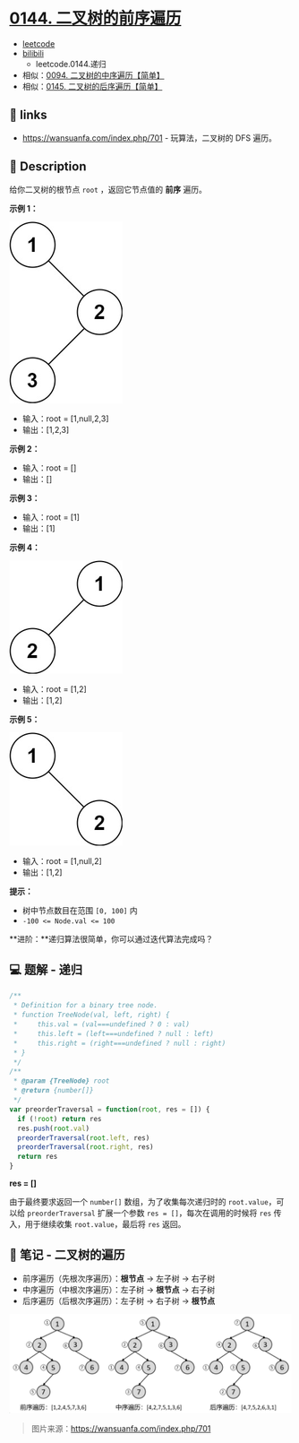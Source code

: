 # [0144. 二叉树的前序遍历](https://github.com/Tdahuyou/leetcode/tree/main/0144.%20%E4%BA%8C%E5%8F%89%E6%A0%91%E7%9A%84%E5%89%8D%E5%BA%8F%E9%81%8D%E5%8E%86)

- [leetcode](https://leetcode.cn/problems/binary-tree-preorder-traversal)
- [bilibili](https://www.bilibili.com/video/BV1DivNejEb1)
  - leetcode.0144.递归
- 相似：[0094. 二叉树的中序遍历【简单】](https://github.com/Tdahuyou/leetcode/tree/main/0094.%20%E4%BA%8C%E5%8F%89%E6%A0%91%E7%9A%84%E4%B8%AD%E5%BA%8F%E9%81%8D%E5%8E%86%E3%80%90%E7%AE%80%E5%8D%95%E3%80%91) <!-- [locale](./0094.%20%E4%BA%8C%E5%8F%89%E6%A0%91%E7%9A%84%E4%B8%AD%E5%BA%8F%E9%81%8D%E5%8E%86%E3%80%90%E7%AE%80%E5%8D%95%E3%80%91/README.md) -->
- 相似：[0145. 二叉树的后序遍历【简单】](https://github.com/Tdahuyou/leetcode/tree/main/0145.%20%E4%BA%8C%E5%8F%89%E6%A0%91%E7%9A%84%E5%90%8E%E5%BA%8F%E9%81%8D%E5%8E%86%E3%80%90%E7%AE%80%E5%8D%95%E3%80%91) <!-- [locale](./0145.%20%E4%BA%8C%E5%8F%89%E6%A0%91%E7%9A%84%E5%90%8E%E5%BA%8F%E9%81%8D%E5%8E%86%E3%80%90%E7%AE%80%E5%8D%95%E3%80%91/README.md) -->

## 🔗 links

- https://wansuanfa.com/index.php/701 - 玩算法，二叉树的 DFS 遍历。

## 📝 Description

给你二叉树的根节点 `root` ，返回它节点值的 **前序** 遍历。

**示例 1：**

![](md-imgs/2024-09-25-16-58-03.png)

- 输入：root = [1,null,2,3]
- 输出：[1,2,3]

**示例 2：**

- 输入：root = []
- 输出：[]

**示例 3：**

- 输入：root = [1]
- 输出：[1]

**示例 4：**

![](md-imgs/2024-09-25-16-58-12.png)

- 输入：root = [1,2]
- 输出：[1,2]

**示例 5：**

![](md-imgs/2024-09-25-16-58-20.png)

- 输入：root = [1,null,2]
- 输出：[1,2]

**提示：**

- 树中节点数目在范围 `[0, 100]` 内
- `-100 <= Node.val <= 100`

**进阶：**递归算法很简单，你可以通过迭代算法完成吗？

## 💻 题解 - 递归

```javascript
/**
 * Definition for a binary tree node.
 * function TreeNode(val, left, right) {
 *     this.val = (val===undefined ? 0 : val)
 *     this.left = (left===undefined ? null : left)
 *     this.right = (right===undefined ? null : right)
 * }
 */
/**
 * @param {TreeNode} root
 * @return {number[]}
 */
var preorderTraversal = function(root, res = []) {
  if (!root) return res
  res.push(root.val)
  preorderTraversal(root.left, res)
  preorderTraversal(root.right, res)
  return res
}
```

**res = []**

由于最终要求返回一个 `number[]` 数组，为了收集每次递归时的 `root.value`，可以给 `preorderTraversal` 扩展一个参数 `res = []`，每次在调用的时候将 `res` 传入，用于继续收集 `root.value`，最后将 `res` 返回。

## 📝 笔记 - 二叉树的遍历

- 前序遍历（先根次序遍历）：**根节点** -> 左子树 -> 右子树
- 中序遍历（中根次序遍历）：左子树 -> **根节点** -> 右子树
- 后序遍历（后根次序遍历）：左子树 -> 右子树 -> **根节点**

![](md-imgs/2024-09-25-16-59-31.png)

> 图片来源：https://wansuanfa.com/index.php/701

